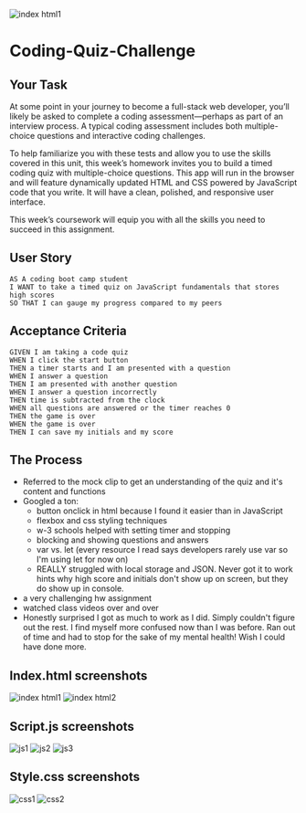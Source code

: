 ![index html1](https://user-images.githubusercontent.com/79462454/112408186-bb278800-8ced-11eb-9a89-839db29cc951.png)
# Coding-Quiz-Challenge

## Your Task

At some point in your journey to become a full-stack web developer, you’ll likely be asked to complete a coding assessment&mdash;perhaps as part of an interview process. A typical coding assessment includes both multiple-choice questions and interactive coding challenges. 

To help familiarize you with these tests and allow you to use the skills covered in this unit, this week’s homework invites you to build a timed coding quiz with multiple-choice questions. This app will run in the browser and will feature dynamically updated HTML and CSS powered by JavaScript code that you write. It will have a clean, polished, and responsive user interface. 

This week’s coursework will equip you with all the skills you need to succeed in this assignment.

## User Story

```
AS A coding boot camp student
I WANT to take a timed quiz on JavaScript fundamentals that stores high scores
SO THAT I can gauge my progress compared to my peers
```

## Acceptance Criteria

```
GIVEN I am taking a code quiz
WHEN I click the start button
THEN a timer starts and I am presented with a question
WHEN I answer a question
THEN I am presented with another question
WHEN I answer a question incorrectly
THEN time is subtracted from the clock
WHEN all questions are answered or the timer reaches 0
THEN the game is over
WHEN the game is over
THEN I can save my initials and my score
```


## The Process

- Referred to the mock clip to get an understanding of the quiz and it's content and functions
- Googled a ton:
    - button onclick in html because I found it easier than in JavaScript
    - flexbox and css styling techniques
    - w-3 schools helped with setting timer and stopping
    - blocking and showing questions and answers
    - var vs. let (every resource I read says developers rarely use var so I'm using let for now on)
    - REALLY struggled with local storage and JSON. Never got it to work hints why high score and initials don't show up on screen, but they do show up in console.
- a very challenging hw assignment
- watched class videos over and over 
- Honestly surprised I got as much to work as I did. Simply couldn't figure out the rest. I find myself more confused now than I was before. Ran out of time and had to stop for the sake of my mental health! Wish I could have done more.


## Index.html screenshots

![index html1](https://user-images.githubusercontent.com/79462454/112408209-ca0e3a80-8ced-11eb-8e39-f1a0323f08cf.png)
![index html2](https://user-images.githubusercontent.com/79462454/112408190-be227880-8ced-11eb-9ed5-ebb922819b5c.png)




## Script.js screenshots

![js1](https://user-images.githubusercontent.com/79462454/112408236-d5616600-8ced-11eb-83fb-af760d4bc92a.png)
![js2](https://user-images.githubusercontent.com/79462454/112408244-d85c5680-8ced-11eb-966f-22b10363ea6d.png)
![js3](https://user-images.githubusercontent.com/79462454/112408263-deeace00-8ced-11eb-8fc6-d5ecc6f104fb.png)



## Style.css screenshots

![css1](https://user-images.githubusercontent.com/79462454/112408288-eb6f2680-8ced-11eb-9d4c-f180394915d5.png)
![css2](https://user-images.githubusercontent.com/79462454/112408304-ef9b4400-8ced-11eb-80f4-a90ba161006b.png)







